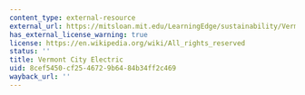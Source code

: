 ```yaml
---
content_type: external-resource
external_url: https://mitsloan.mit.edu/LearningEdge/sustainability/VermontCityElectric/Pages/default.aspx
has_external_license_warning: true
license: https://en.wikipedia.org/wiki/All_rights_reserved
status: ''
title: Vermont City Electric
uid: 8cef5450-cf25-4672-9b64-84b34ff2c469
wayback_url: ''
---
```

